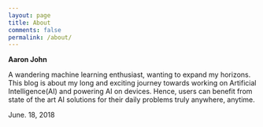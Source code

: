 ```yaml
---
layout: page
title: About
comments: false
permalink: /about/
---
```


**Aaron John**

A wandering machine learning enthusiast, wanting to expand my horizons. 
This blog is about my long and exciting journey towards working on Artificial Intelligence(AI) and powering AI on devices. Hence, users can benefit from state of the art AI solutions for their daily problems truly anywhere, anytime.

June. 18, 2018
